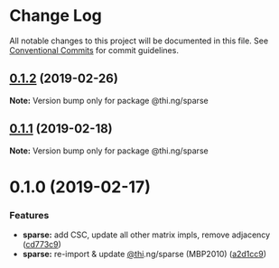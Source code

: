 # Change Log

All notable changes to this project will be documented in this file.
See [Conventional Commits](https://conventionalcommits.org) for commit guidelines.

## [0.1.2](https://github.com/thi-ng/umbrella/compare/@thi.ng/sparse@0.1.1...@thi.ng/sparse@0.1.2) (2019-02-26)

**Note:** Version bump only for package @thi.ng/sparse





## [0.1.1](https://github.com/thi-ng/umbrella/compare/@thi.ng/sparse@0.1.0...@thi.ng/sparse@0.1.1) (2019-02-18)

**Note:** Version bump only for package @thi.ng/sparse





# 0.1.0 (2019-02-17)


### Features

* **sparse:** add CSC, update all other matrix impls, remove adjacency ([cd773c9](https://github.com/thi-ng/umbrella/commit/cd773c9))
* **sparse:** re-import & update [@thi](https://github.com/thi).ng/sparse (MBP2010) ([a2d1cc9](https://github.com/thi-ng/umbrella/commit/a2d1cc9))

